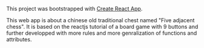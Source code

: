 This project was bootstrapped with [Create React App](https://github.com/facebookincubator/create-react-app).

This web app is about a chinese old traditional chest named "Five adjacent chess".
It is based on the reactjs tutorial of a board game with 9 buttons and further 
developped with more rules and more genralization of functions and attributes.

